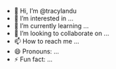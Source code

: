 - 👋 Hi, I’m @tracylandu
- 👀 I’m interested in ...
- 🌱 I’m currently learning ...
- 💞️ I’m looking to collaborate on ...
- 📫 How to reach me ...
- 😄 Pronouns: ...
- ⚡ Fun fact: ...

<!---
tracylandu/tracylandu is a ✨ special ✨ repository because its `README.md` (this file) appears on your GitHub profile.
You can click the Preview link to take a look at your changes.
--->
